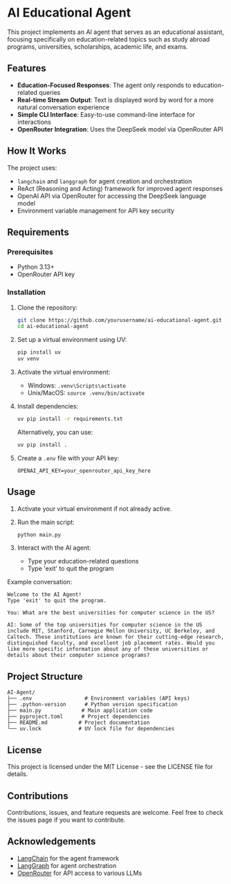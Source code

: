 # AI Educational Agent

This project implements an AI agent that serves as an educational assistant, focusing specifically on education-related topics such as study abroad programs, universities, scholarships, academic life, and exams.

## Features

- **Education-Focused Responses**: The agent only responds to education-related queries
- **Real-time Stream Output**: Text is displayed word by word for a more natural conversation experience
- **Simple CLI Interface**: Easy-to-use command-line interface for interactions
- **OpenRouter Integration**: Uses the DeepSeek model via OpenRouter API

## How It Works

The project uses:
- `langchain` and `langgraph` for agent creation and orchestration
- ReAct (Reasoning and Acting) framework for improved agent responses
- OpenAI API via OpenRouter for accessing the DeepSeek language model
- Environment variable management for API key security

## Requirements

### Prerequisites
- Python 3.13+
- OpenRouter API key

### Installation

1. Clone the repository:
   ```bash
   git clone https://github.com/yourusername/ai-educational-agent.git
   cd ai-educational-agent
   ```

2. Set up a virtual environment using UV:
   ```bash
   pip install uv
   uv venv
   ```

3. Activate the virtual environment:
   - Windows: `.venv\Scripts\activate`
   - Unix/MacOS: `source .venv/bin/activate`

4. Install dependencies:
   ```bash
   uv pip install -r requirements.txt
   ```
   
   Alternatively, you can use:
   ```bash
   uv pip install .
   ```

5. Create a `.env` file with your API key:
   ```
   OPENAI_API_KEY=your_openrouter_api_key_here
   ```

## Usage

1. Activate your virtual environment if not already active.

2. Run the main script:
   ```bash
   python main.py
   ```

3. Interact with the AI agent:
   - Type your education-related questions
   - Type 'exit' to quit the program

Example conversation:
```
Welcome to the AI Agent!
Type 'exit' to quit the program.

You: What are the best universities for computer science in the US?

AI: Some of the top universities for computer science in the US include MIT, Stanford, Carnegie Mellon University, UC Berkeley, and Caltech. These institutions are known for their cutting-edge research, distinguished faculty, and excellent job placement rates. Would you like more specific information about any of these universities or details about their computer science programs?
```

## Project Structure

```
AI-Agent/
├── .env                 # Environment variables (API keys)
├── .python-version      # Python version specification
├── main.py             # Main application code
├── pyproject.toml      # Project dependencies
├── README.md          # Project documentation
└── uv.lock            # UV lock file for dependencies
```

## License

This project is licensed under the MIT License - see the LICENSE file for details.

## Contributions

Contributions, issues, and feature requests are welcome. Feel free to check the issues page if you want to contribute.

## Acknowledgements

- [LangChain](https://github.com/langchain-ai/langchain) for the agent framework
- [LangGraph](https://github.com/langchain-ai/langgraph) for agent orchestration
- [OpenRouter](https://openrouter.ai/) for API access to various LLMs